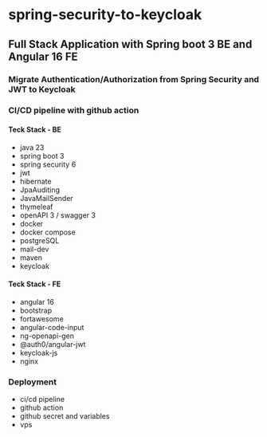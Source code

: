 # spring-security-to-keycloak

## Full Stack Application with Spring boot 3 BE and Angular 16 FE
### Migrate Authentication/Authorization from Spring Security and JWT to Keycloak
### CI/CD pipeline with github action

#### Teck Stack - BE

- java 23
- spring boot 3
- spring security 6
- jwt
- hibernate
- JpaAuditing
- JavaMailSender
- thymeleaf
- openAPI 3 / swagger 3
- docker
- docker compose
- postgreSQL
- mail-dev
- maven
- keycloak

#### Teck Stack - FE

- angular 16
- bootstrap
- fortawesome
- angular-code-input
- ng-openapi-gen
- @auth0/angular-jwt
- keycloak-js
- nginx

### Deployment

- ci/cd pipeline
- github action
- github secret and variables
- vps
